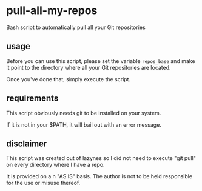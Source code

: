 # pull-all-my-repos
Bash script to automatically pull all your Git repositories

## usage
Before you can use this script, please set the variable `repos_base` and make it point to the directory where all your Git repositories are located.

Once you've done that, simply execute the script.

## requirements
This script obviously needs git to be installed on your system.

If it is not in your $PATH, it will bail out with an error message.


## disclaimer
This script was created out of lazynes so I did not need to execute "git pull" on every directory where I have a repo.

It is provided on a n "AS IS" basis. The author is not to be held responsible for the use or misuse thereof.
